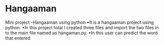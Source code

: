 # Hangaaman
Mini project -Hangaaman using python
•It is a hangaaman project using python.
•In this project total I created three files and import the two files in to the main file named as hangaman.py.
•In this user can predict the word that entered 

